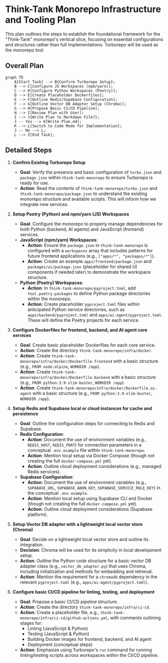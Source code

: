 # Think-Tank Monorepo Infrastructure and Tooling Plan

This plan outlines the steps to establish the foundational framework for the "Think-Tank" monorepo's vertical slice, focusing on essential configurations and structures rather than full implementations. Turborepo will be used as the monorepo tool.

## Overall Plan

```mermaid
graph TD
    A[Start Task] --> B{Confirm Turborepo Setup};
    B --> C[Configure JS Workspaces (npm/yarn)];
    C --> D[Configure Python Workspaces (Poetry)];
    D --> E[Create Placeholder Dockerfiles];
    E --> F[Outline Redis/Supabase Configuration];
    F --> G[Outline Vector DB Adapter Setup (Chroma)];
    G --> H[Propose Basic CI/CD Pipeline];
    H --> I[Review Plan with User];
    I --> J{Write Plan to Markdown File?};
    J -- Yes --> K[Write Plan.md];
    K --> L[Switch to Code Mode for Implementation];
    J -- No --> L;
    L --> Z[End Task];
```

## Detailed Steps

1.  **Confirm Existing Turborepo Setup**
    *   **Goal**: Verify the presence and basic configuration of `turbo.json` and `package.json` within `think-tank-monorepo` to ensure Turborepo is ready for use.
    *   **Action**: Read the contents of `think-tank-monorepo/turbo.json` and `think-tank-monorepo/package.json` to understand the existing monorepo structure and available scripts. This will inform how we integrate new services.

2.  **Setup Poetry (Python) and npm/yarn (JS) Workspaces**
    *   **Goal**: Configure the monorepo to properly manage dependencies for both Python (backend, AI agents) and JavaScript (frontend) services.
    *   **JavaScript (npm/yarn) Workspaces**:
        *   **Action**: Ensure the `package.json` in `think-tank-monorepo` is configured with a `workspaces` array that includes patterns for future frontend applications (e.g., `["apps/*", "packages/*"]`).
        *   **Action**: Create an example `apps/frontend/package.json` and `packages/ui/package.json` (placeholder for shared UI components if needed later) to demonstrate the workspace structure.
    *   **Python (Poetry) Workspaces**:
        *   **Action**: In `think-tank-monorepo/pyproject.toml`, add `tool.poetry.packages` to define Python package directories within the monorepo.
        *   **Action**: Create placeholder `pyproject.toml` files within anticipated Python service directories, such as `apps/backend/pyproject.toml` and `apps/ai-agent/pyproject.toml`. These will define the Poetry projects for each service.

3.  **Configure Dockerfiles for frontend, backend, and AI agent core services**
    *   **Goal**: Create basic placeholder Dockerfiles for each core service.
    *   **Action**: Create the directory `think-tank-monorepo/infra/docker`.
    *   **Action**: Create `think-tank-monorepo/infra/docker/Dockerfile.frontend` with a basic structure (e.g., `FROM node:alpine`, `WORKDIR /app`).
    *   **Action**: Create `think-tank-monorepo/infra/docker/Dockerfile.backend` with a basic structure (e.g., `FROM python:3.9-slim-buster`, `WORKDIR /app`).
    *   **Action**: Create `think-tank-monorepo/infra/docker/Dockerfile.ai-agent` with a basic structure (e.g., `FROM python:3.9-slim-buster`, `WORKDIR /app`).

4.  **Setup Redis and Supabase local or cloud instances for cache and persistence**
    *   **Goal**: Outline the configuration steps for connecting to Redis and Supabase.
    *   **Redis Configuration**:
        *   **Action**: Document the use of environment variables (e.g., `REDIS_HOST`, `REDIS_PORT`) for connection parameters in a conceptual `.env.example` file within `think-tank-monorepo`.
        *   **Action**: Mention local setup via Docker Compose (though not creating the full `docker-compose.yml` yet).
        *   **Action**: Outline cloud deployment considerations (e.g., managed Redis services).
    *   **Supabase Configuration**:
        *   **Action**: Document the use of environment variables (e.g., `SUPABASE_URL`, `SUPABASE_ANON_KEY`, `SUPABASE_SERVICE_ROLE_KEY`) in the conceptual `.env.example`.
        *   **Action**: Mention local setup using Supabase CLI and Docker (though not creating the full `docker-compose.yml` yet).
        *   **Action**: Outline cloud deployment considerations (Supabase platform).

5.  **Setup Vector DB adapter with a lightweight local vector store (Chroma)**
    *   **Goal**: Decide on a lightweight local vector store and outline its integration.
    *   **Decision**: Chroma will be used for its simplicity in local development setup.
    *   **Action**: Outline the Python code structure for a basic vector DB adapter class (e.g., `vector_db_adapter.py`) that uses Chroma, including initialization and methods for embedding and retrieval.
    *   **Action**: Mention the requirement for a `chromadb` dependency in the relevant `pyproject.toml` (e.g., `apps/ai-agent/pyproject.toml`).

6.  **Configure basic CI/CD pipeline for linting, testing, and deployment**
    *   **Goal**: Propose a basic CI/CD pipeline structure.
    *   **Action**: Create the directory `think-tank-monorepo/infra/ci-cd`.
    *   **Action**: Create a placeholder file, e.g., `think-tank-monorepo/infra/ci-cd/github-actions.yml`, with comments outlining stages for:
        *   Linting (JavaScript & Python)
        *   Testing (JavaScript & Python)
        *   Building Docker images for frontend, backend, and AI agent
        *   Deployment (conceptual steps)
    *   **Action**: Emphasize using Turborepo's `run` command for running linting/testing scripts across workspaces within the CI/CD pipeline.